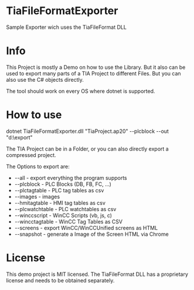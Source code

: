 # TiaFileFormatExporter
Sample Exporter wich uses the TiaFileFormat DLL

# Info 

This Project is mostly a Demo on how to use the Library. But it also can be used to export many parts of a TIA Project to different Files.
But you can also use the C# objects directly.

The tool should work on every OS where dotnet is supported.

# How to use

dotnet TiaFileFormatExporter.dll "TiaProject.ap20" --plcblock --out "d:\export"

The TIA Project can be in a Folder, or you can also directly export a compressed project.

The Options to export are:

 - --all - export everything the program supports
 - --plcblock - PLC Blocks (DB, FB, FC, ...)
 - --plctagtable - PLC tag tables as csv
 - --images - images
 - --hmitagtable - HMI tag tables as csv
 - --plcwatchtable - PLC watchtables as csv
 - --winccscript - WinCC Scripts (vb, js, c)
 - --wincctagtable - WinCC Tag Tables as CSV
 - --screens - export WinCC/WinCCUnified screens as HTML
 - --snapshot - generate a Image of the Screen HTML via Chrome

# License 

This demo project is MIT licensed. The TiaFileFormat DLL has a proprietary license and needs to be obtained separately.